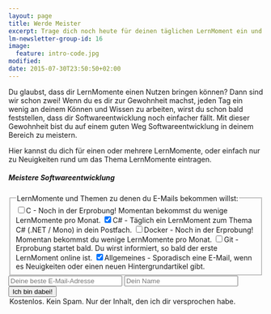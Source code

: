 ```yaml
---
layout: page
title: Werde Meister
excerpt: Trage dich noch heute für deinen täglichen LernMoment ein und fange an dein Thema wirklich zu meistern.
lm-newsletter-group-id: 16
image:
  feature: intro-code.jpg
modified:
date: 2015-07-30T23:50:50+02:00
---
```


Du glaubst, dass dir LernMomente einen Nutzen bringen können? Dann sind wir schon zwei! Wenn du es dir zur Gewohnheit machst, jeden Tag ein wenig an deinem Können und Wissen zu arbeiten, wirst du schon bald feststellen, dass dir Softwareentwicklung noch einfacher fällt. Mit dieser Gewohnheit bist du auf einem guten Weg Softwareentwicklung in deinem Bereich zu meistern.

Hier kannst du dich für einen oder mehrere LernMomente, oder einfach nur zu Neuigkeiten rund um das Thema LernMomente eintragen.

<div class="subscribe-notice">
	<h5>Meistere Softwareentwicklung</h5>
    <form action="http://lernmoment.us9.list-manage2.com/subscribe/post" method="POST" target="_blank">
        <input type="hidden" name="u" value="d0206d57f5002e40b651a0f60">
        <input type="hidden" name="id" value="8845c28e62">
        <fieldset class="lernmomentgroup">
            <legend>LernMomente und Themen zu denen du E-Mails bekommen willst:</legend>
            <label><input type="checkbox" id="group_1" name="group[20205][1]" value="1"/>C <span> - Noch in der Erprobung! Momentan bekommst du wenige LernMomente pro Monat.</span></label>
            <label><input type="checkbox" id="group_2" name="group[20205][2]" value="1" checked="true" />C# <span> - Täglich ein LernMoment zum Thema C# (.NET / Mono) in dein Postfach.</span></label>
            <label><input type="checkbox" id="group_4" name="group[20205][4]" value="1"/>Docker <span> - Noch in der Erprobung! Momentan bekommst du wenige LernMomente pro Monat.</span></label>
            <label><input type="checkbox" id="group_8" name="group[20205][8]" value="1"/>Git <span> - Erprobung startet bald. Du wirst informiert, so bald der erste LernMoment online ist.</span></label>
            <label><input type="checkbox" id="group_16" name="group[20205][16]" value="1" checked="true" />Allgemeines <span> - Sporadisch eine E-Mail, wenn es Neuigkeiten oder einen neuen Hintergrundartikel gibt.</span></label>
        </fieldset>
        <input type="email" class="subscribe-notice-input-box" autocapitalize="off" autocorrect="off" name="MERGE0" id="MERGE0" size="25" value="" placeholder="Deine beste E-Mail-Adresse">
        <input type="text" class="subscribe-notice-input-box" name="MERGE1" id="MERGE1" size="25" value="" placeholder="Dein Name">
        <input type="submit" class="subscribe-notice-button" name="submit" value="Ich bin dabei!">
        <legend class="subscribe-notice-legend">Kostenlos. Kein Spam. Nur der Inhalt, den ich dir versprochen habe.</legend>
    </form>
</div>
